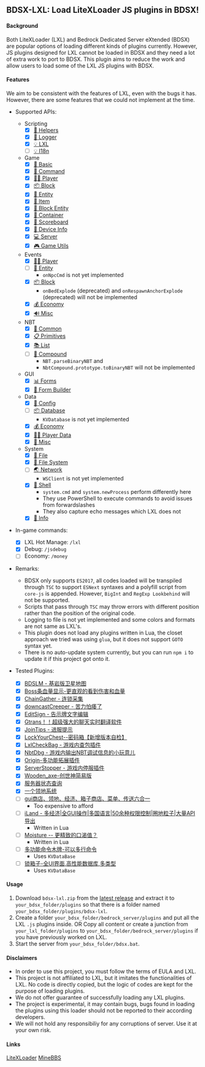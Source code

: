
## BDSX-LXL: Load LiteXLoader JS plugins in BDSX!

#### Background
Both LiteXLoader (LXL) and Bedrock Dedicated Server eXtended (BDSX) are popular options of loading different kinds of plugins currently. However, JS plugins designed for LXL cannot be loaded in BDSX and they need a lot of extra work to port to BDSX. This plugin aims to reduce the work and allow users to load some of the LXL JS plugins with BDSX.

#### Features
We aim to be consistent with the features of LXL, even with the bugs it has. However, there are some features that we could not implement at the time.

- Supported APIs:
    - Scripting
        - [x] [💼 Helpers](https://lxl.litebds.com/#/zh_CN/Development/ScriptAPI/ScriptHelp)
        - [x] [📅 Logger](https://lxl.litebds.com/#/zh_CN/Development/ScriptAPI/Logger)
        - [x] [💡 LXL](https://lxl.litebds.com/#/zh_CN/Development/ScriptAPI/Lxl)
        - [ ] [💡 I18n](https://lxl.litebds.com/#/zh_CN/Development/ScriptAPI/i18n)
    - Game
        - [x] [🎨 Basic](https://lxl.litebds.com/#/zh_CN/Development/GameAPI/Basic)
        - [x] [🎯 Command](https://lxl.litebds.com/#/zh_CN/Development/GameAPI/Command)
        - [x] [🏃‍♂️ Player](https://lxl.litebds.com/#/zh_CN/Development/GameAPI/Player)
        - [x] [📦 Block](https://lxl.litebds.com/#/zh_CN/Development/GameAPI/Block)
        - [x] [🎈 Entity](https://lxl.litebds.com/#/zh_CN/Development/GameAPI/Entity)
        - [x] [🧰 Item](https://lxl.litebds.com/#/zh_CN/Development/GameAPI/Item)
        - [x] [📮 Block Entity](https://lxl.litebds.com/#/zh_CN/Development/GameAPI/BlockEntity)
        - [x] [👜 Container](https://lxl.litebds.com/#/zh_CN/Development/GameAPI/Container)
        - [x] [📝 Scoreboard](https://lxl.litebds.com/#/zh_CN/Development/GameAPI/ScoreBoard)
        - [x] [📱 Device Info](https://lxl.litebds.com/#/zh_CN/Development/GameAPI/Device)
        - [x] [💻 Server](https://lxl.litebds.com/#/zh_CN/Development/GameAPI/Server)
        - [x] [🎮 Game Utils](https://lxl.litebds.com/#/zh_CN/Development/GameAPI/GameUtils)
    - Events
        - [x] [🏃‍♂️ Player](https://lxl.litebds.com/#/zh_CN/Development/EventAPI/PlayerEvents)
        - [ ] [🎈 Entity](https://lxl.litebds.com/#/zh_CN/Development/EventAPI/EntityEvents)
            - `onNpcCmd` is not yet implemented
        - [x] [📦 Block](https://lxl.litebds.com/#/zh_CN/Development/EventAPI/BlockEvents)
            - `onBedExplode` (deprecated) and `onRespawnAnchorExplode` (deprecated) will not be implemented
        - [x] [💰 Economy](https://lxl.litebds.com/#/zh_CN/Development/EventAPI/EconomicEvents)
        - [x] [🔊 Misc](https://lxl.litebds.com/#/zh_CN/Development/EventAPI/OtherEvents)
    - NBT
        - [x] [🥽 Common](https://lxl.litebds.com/#/zh_CN/Development/NbtAPI/NBT)
        - [x] [📋 Primitives](https://lxl.litebds.com/#/zh_CN/Development/NbtAPI/NBTValue)
        - [x] [📚 List](https://lxl.litebds.com/#/zh_CN/Development/NbtAPI/NBTList)
        - [ ] [📒 Compound](https://lxl.litebds.com/#/zh_CN/Development/NbtAPI/NBTCompound)
            - `NBT.parseBinaryNBT` and
            - `NbtCompound.prototype.toBinaryNBT` will not be implemented
    - GUI
        - [x] [📊 Forms](https://lxl.litebds.com/#/zh_CN/Development/GuiAPI/Form)
        - [x] [📰 Form Builder](https://lxl.litebds.com/#/zh_CN/Development/GuiAPI/FormBuilder)
    - Data
        - [x] [🔨 Config](https://lxl.litebds.com/#/zh_CN/Development/DataAPI/ConfigFile)
        - [ ] [📦 Database](https://lxl.litebds.com/#/zh_CN/Development/DataAPI/DataBase)
            - `KVDatabase` is not yet implemented
        - [x] [💰 Economy](https://lxl.litebds.com/#/zh_CN/Development/DataAPI/Economy)
        - [x] [🏃‍♂️ Player Data](https://lxl.litebds.com/#/zh_CN/Development/DataAPI/PlayerData)
        - [x] [🧰 Misc](https://lxl.litebds.com/#/zh_CN/Development/DataAPI/OtherData)
    - System
        - [x] [📝 File](https://lxl.litebds.com/#/zh_CN/Development/SystemAPI/File)
        - [x] [📂 File System](https://lxl.litebds.com/#/zh_CN/Development/SystemAPI/FileSystem)
        - [ ] [🌏 Network](https://lxl.litebds.com/#/zh_CN/Development/SystemAPI/Network)
            -  `WSClient` is not yet implemented
        - [x] [📡 Shell](https://lxl.litebds.com/#/zh_CN/Development/SystemAPI/SystemCall)
            - `system.cmd` and `system.newProcess` perform differently here
            - They use PowerShell to execute commands to avoid issues from forwardslashes
            - They also capture echo messages which LXL does not
        - [x] [📜 Info](https://lxl.litebds.com/#/zh_CN/Development/SystemAPI/SystemInfo)
                  
- In-game commands:
    - [x] LXL Hot Manage: `/lxl`
    - [x] Debug: `/jsdebug`
    - [ ] Economy: `/money`

- Remarks:
    - BDSX only supports `ES2017`, all codes loaded will be transpiled through `TSC` to support `ESNext` syntaxes and a polyfill script from `core-js` is appended. However, `BigInt` and `RegExp Lookbehind` will not be supported.
    - Scripts that pass through `TSC` may throw errors with different position rather than the position of the original code.
    - Logging to file is not yet implemented and some colors and formats are not same as LXL's.
    - This plugin does not load any plugins written in Lua, the closet approach we tried was using `glua`, but it does not support `GOTO` syntax yet.
    - There is no auto-update system currently, but you can run `npm i` to update it if this project got onto it.

- Tested Plugins:
    - [x] [BDSLM - 基岩版卫星地图](https://www.minebbs.com/resources/bdslm.3484/)
    - [x] [Boss条血量显示-更直观的看到伤害和血量](https://www.minebbs.com/resources/boss.2958/)
    - [x] [ChainGather - 连锁采集](https://www.minebbs.com/resources/chaingather.3413/)
    - [x] [downcastCreeper - 苦力怕痿了](https://www.minebbs.com/resources/downcastcreeper.3163/)
    - [x] [EditSign - 告示牌文字编辑](https://www.minebbs.com/resources/editsign.2919/)
    - [x] [Gtrans！！超级强大的聊天实时翻译软件](https://www.minebbs.com/resources/gtrans.2929/)
    - [x] [JoinTips - 进服提示](https://www.minebbs.com/resources/jointips.2985/)
    - [x] [LockYourChest--密码箱【新增版本自检】](https://www.minebbs.com/resources/lxlcheckbag.2908/)
    - [x] [LxlCheckBag - 游戏内查包插件](https://www.minebbs.com/resources/lockyourchest.2989/)
    - [x] [NbtDbg - 游戏内输出NBT调试信息的小玩意儿](https://www.minebbs.com/resources/nbtdbg-nbt.2754/)
    - [x] [Origin-多功能拓展插件](https://www.minebbs.com/resources/origin.3315/)
    - [x] [ServerStopper - 游戏内停服插件](https://www.minebbs.com/resources/serverstopper.2729/)
    - [x] [Wooden_axe-创世神简易版](https://www.minebbs.com/resources/wooden_axe.2720/)
    - [x] [服务器状态查询](https://www.minebbs.com/resources/3509/)
    - [x] [一个领地系统](https://www.minebbs.com/resources/2937/)
    - [ ] [gui商店、领地、经济、箱子商店、菜单、传送六合一](https://www.minebbs.com/resources/gui-_-_-_-_-_.2881/)
        - Too expensive to afford
    - [ ] [iLand - 多经济|全GUI操作|多国语言|50余种权限控制|圈地粒子|大量API导出](https://www.minebbs.com/resources/iland-gui-50-api.2162/)
        - Written in Lua
    - [ ] [Moisture -- 更精致的口渴值？](https://www.minebbs.com/resources/moisture.2734/)
        - Written in Lua
    - [ ] [多功能命令木牌-可以多行命令](https://www.minebbs.com/resources/2944/)
        - Uses `KVDataBase`
    - [ ] [锁箱子-全UI界面,高性能数据库,多类型](https://www.minebbs.com/resources/ui.2935/)
        - Uses `KVDataBase`

#### Usage
1. Download `bdsx-lxl.zip` from the [latest release](https://github.com/Rjlintkh/bdsx-lxl/releases/latest) and extract it to `your_bdsx_folder/plugins` so that there is a folder named `your_bdsx_folder/plugins/bdsx-lxl`.
2. Create a folder `your_bdsx_folder/bedrock_server/plugins` and put all the LXL `.js` plugins inside.
OR
Copy all content or create a junction from `your_lxl_folder/plugins` to `your_bdsx_folder/bedrock_server/plugins` if you have previously worked on LXL.
1. Start the server from `your_bdsx_folder/bdsx.bat`.

#### Disclaimers
- In order to use this project, you must follow the terms of EULA and LXL.
- This project is not affiliated to LXL, but it imitates the functionalities of LXL. No code is directly copied, but the logic of codes are kept for the purpose of loading plugins.
- We do not offer guarantee of successfully loading any LXL plugins.
- The project is experimental, it may contain bugs, bugs found in loading the plugins using this loader should not be reported to their according developers.
- We will not hold any responsibiliy for any corruptions of server. Use it at your own risk.

#### Links
[LiteXLoader](https://github.com/LiteLDev/LiteXLoader)
[MineBBS](https://www.minebbs.com/resources/?prefix_id=67)